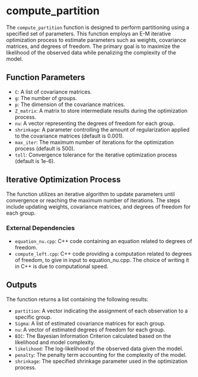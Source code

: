 # compute_partition
The `compute_partition` function is designed to perform partitioning using a specified set of parameters. This function employs an E-M iterative optimization process to estimate parameters such as weights, covariance matrices, and degrees of freedom. The primary goal is to maximize the likelihood of the observed data while penalizing the complexity of the model.

## Function Parameters

- `C`: A list of covariance matrices.
- `g`: The number of groups.
- `p`: The dimension of the covariance matrices.
- `Z_matrix`: A matrix to store intermediate results during the optimization process.
- `nu`: A vector representing the degrees of freedom for each group.
- `shrinkage`: A parameter controlling the amount of regularization applied to the covariance matrices (default is 0.001).
- `max_iter`: The maximum number of iterations for the optimization process (default is 500).
- `toll`: Convergence tolerance for the iterative optimization process (default is 1e-6).

## Iterative Optimization Process

The function utilizes an iterative algorithm to update parameters until convergence or reaching the maximum number of iterations. The steps include updating weights, covariance matrices, and degrees of freedom for each group.

### External Dependencies

- `equation_nu.cpp`: C++ code containing an equation related to degrees of freedom.
- `compute_left.cpp`: C++ code providing a computation related to degrees of freedom, to give in input to equation_nu.cpp.
  The choice of writing it in C++ is due to computational speed. 

## Outputs

The function returns a list containing the following results:

- `partition`: A vector indicating the assignment of each observation to a specific group.
- `Sigma`: A list of estimated covariance matrices for each group.
- `nu`: A vector of estimated degrees of freedom for each group.
- `BIC`: The Bayesian Information Criterion calculated based on the likelihood and model complexity.
- `likelihood`: The log-likelihood of the observed data given the model.
- `penalty`: The penalty term accounting for the complexity of the model.
- `shrinkage`: The specified shrinkage parameter used in the optimization process.

